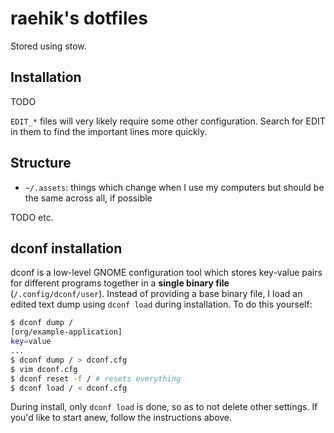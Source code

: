 raehik's dotfiles
=================

Stored using stow.


Installation
------------

TODO

`EDIT_*` files will very likely require some other configuration. Search for
EDIT in them to find the important lines more quickly.


Structure
---------

  * `~/.assets`: things which change when I use my computers but should be the
    same across all, if possible

TODO etc.


dconf installation
------------------

dconf is a low-level GNOME configuration tool which stores key-value pairs for
different programs together in a **single binary file** (`/.config/dconf/user`).
Instead of providing a base binary file, I load an edited text dump using `dconf
load` during installation. To do this yourself:

```sh
$ dconf dump /
[org/example-application]
key=value
...
$ dconf dump / > dconf.cfg
$ vim dconf.cfg
$ dconf reset -f / # resets everything
$ dconf load / < dconf.cfg
```

During install, only `dconf load` is done, so as to not delete other settings.
If you'd like to start anew, follow the instructions above.
